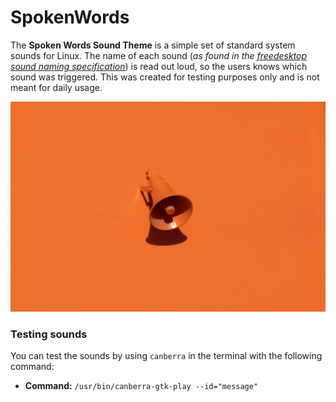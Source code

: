 # SpokenWords
The **Spoken Words Sound Theme** is a simple set of standard system sounds for Linux. The name of each sound (_as found in the_ [_freedesktop sound naming specification_](http://0pointer.de/public/sound-naming-spec.html)) is read out loud, so the users knows which sound was triggered. This was created for testing purposes only and is not meant for daily usage. 

![alt text](https://github.com/madsrh/SpokenWords/blob/master/photo-1517816428104-797678c7cf0c.jpg)

### Testing sounds

You can test the sounds by using `canberra` in the terminal with the following command:

- **Command:** `/usr/bin/canberra-gtk-play --id="message"`
